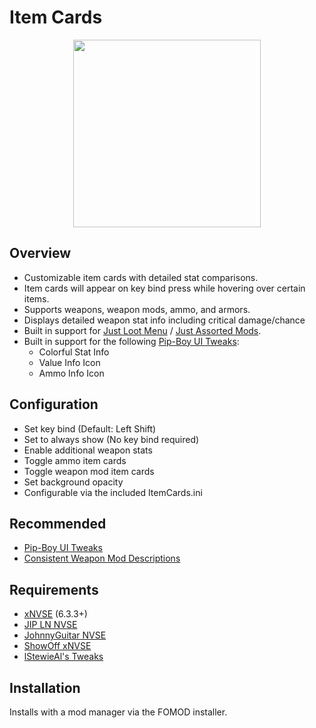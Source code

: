 # Item Cards
<p align="center">
    <img height="300px" src="https://i.imgur.com/De5qlj0.png">
</p>

## Overview
- Customizable item cards with detailed stat comparisons.
- Item cards will appear on key bind press while hovering over certain items.
- Supports weapons, weapon mods, ammo, and armors.
- Displays detailed weapon stat info including critical damage/chance
- Built in support for [Just Loot Menu](https://www.nexusmods.com/newvegas/mods/68084) / [Just Assorted Mods](https://www.nexusmods.com/newvegas/mods/66666).
- Built in support for the following [Pip-Boy UI Tweaks](https://www.nexusmods.com/newvegas/mods/85343):
  - Colorful Stat Info
  - Value Info Icon
  - Ammo Info Icon

## Configuration
- Set key bind (Default: Left Shift)
- Set to always show (No key bind required)
- Enable additional weapon stats
- Toggle ammo item cards
- Toggle weapon mod item cards
- Set background opacity
- Configurable via the included ItemCards.ini

## Recommended
- [Pip-Boy UI Tweaks](https://www.nexusmods.com/newvegas/mods/85343)
- [Consistent Weapon Mod Descriptions](https://www.nexusmods.com/newvegas/mods/85957)

## Requirements
- [xNVSE](https://www.nexusmods.com/newvegas/mods/67883) (6.3.3+)
- [JIP LN NVSE](https://www.nexusmods.com/newvegas/mods/58277)
- [JohnnyGuitar NVSE](https://www.nexusmods.com/newvegas/mods/66927)
- [ShowOff xNVSE](https://www.nexusmods.com/newvegas/mods/72541)
- [lStewieAl's Tweaks](https://www.nexusmods.com/newvegas/mods/66347)

## Installation
Installs with a mod manager via the FOMOD installer.